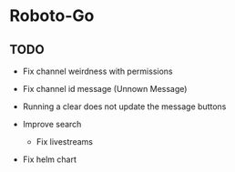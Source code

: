 # Roboto-Go

## TODO

- Fix channel weirdness with permissions
- Fix channel id message (Unnown Message)
- Running a clear does not update the message buttons
- Improve search
    - Fix livestreams

- Fix helm chart